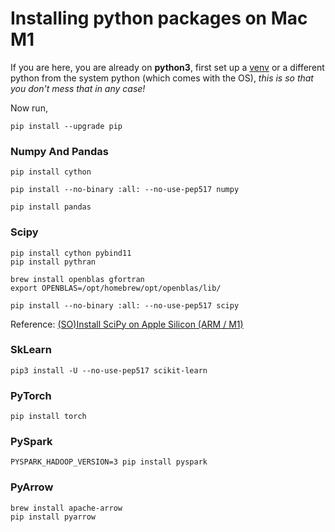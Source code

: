 # Installing python packages on Mac M1

If you are here, you are already on **python3**, first set up a [venv](https://docs.python.org/3/tutorial/venv.html#creating-virtual-environments)
or a different python from the system python (which comes with the OS),
_this is so that you don't mess that in any case!_

Now run,

```
pip install --upgrade pip
```

### Numpy And Pandas

```
pip install cython

pip install --no-binary :all: --no-use-pep517 numpy

pip install pandas
```

### Scipy

```
pip install cython pybind11
pip install pythran

brew install openblas gfortran
export OPENBLAS=/opt/homebrew/opt/openblas/lib/

pip install --no-binary :all: --no-use-pep517 scipy
```

Reference: [(SO)Install SciPy on Apple Silicon (ARM / M1)](https://stackoverflow.com/a/66536896/2142994)

### SkLearn

```
pip3 install -U --no-use-pep517 scikit-learn
```

### PyTorch

```
pip install torch
```

### PySpark

```
PYSPARK_HADOOP_VERSION=3 pip install pyspark
```

### PyArrow

```
brew install apache-arrow
pip install pyarrow
```
